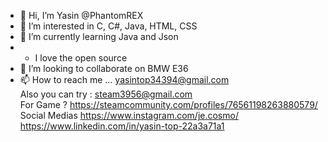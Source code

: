 - 👋 Hi, I’m Yasin  @PhantomREX
- 👀 I’m interested in C, C#, Java, HTML, CSS 
- 🌱 I’m currently learning  Java and Json
-  *   I love the open source 
- 💞️ I’m looking to collaborate on BMW E36
- 📫 How to reach me ...
  yasintop34394@gmail.com   </br>     Also you can try : steam3956@gmail.com </br>
For Game ? https://steamcommunity.com/profiles/76561198263880579/  </br>
Social Medias  https://www.instagram.com/je.cosmo/ </br>
https://www.linkedin.com/in/yasin-top-22a3a71a1
<!---
PhantomREX/PhantomREX is a ✨ special ✨ repository because its `README.md` (this file) appears on your GitHub profile.
You can click the Preview link to take a look at your changes.
--->
